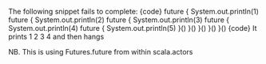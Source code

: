 The following snippet fails to complete:
{code}
   future {
     System.out.println(1)
     future {
       System.out.println(2)
       future {
         System.out.println(3)
         future {
           System.out.println(4)
           future {
             System.out.println(5)
           }()
         }()
       }()
     }()
   }()
{code}
It prints 1 2 3 4 and then hangs

NB. This is using Futures.future from within scala.actors
